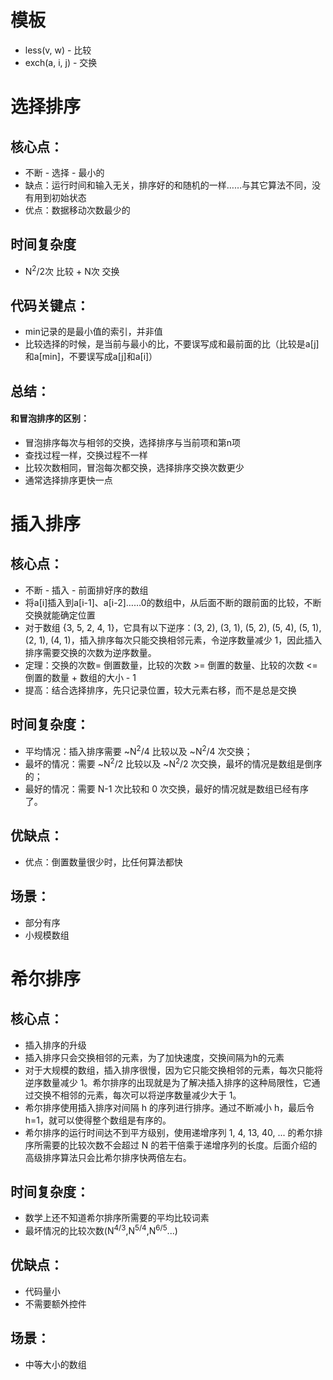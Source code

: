 # 模板

- less(v, w) - 比较
- exch(a, i, j) - 交换



# 选择排序

## 核心点：

- 不断 - 选择 - 最小的
- 缺点：运行时间和输入无关，排序好的和随机的一样……与其它算法不同，没有用到初始状态
- 优点：数据移动次数最少的

## 时间复杂度

- N<sup>2</sup>/2次 比较 + N次 交换

## 代码关键点：

- min记录的是最小值的索引，并非值
- 比较选择的时候，是当前与最小的比，不要误写成和最前面的比（比较是a[j]和a[min]，不要误写成a[j]和a[i]）

## 总结：

#### 和冒泡排序的区别：

- 冒泡排序每次与相邻的交换，选择排序与当前项和第n项
- 查找过程一样，交换过程不一样
- 比较次数相同，冒泡每次都交换，选择排序交换次数更少
- 通常选择排序更快一点





# 插入排序

## 核心点：

- 不断 - 插入 - 前面排好序的数组
- 将a[i]插入到a[i-1]、a[i-2]……0的数组中，从后面不断的跟前面的比较，不断交换就能确定位置
- 对于数组 {3, 5, 2, 4, 1}，它具有以下逆序：(3, 2), (3, 1), (5, 2), (5, 4), (5, 1), (2, 1), (4, 1)，插入排序每次只能交换相邻元素，令逆序数量减少 1，因此插入排序需要交换的次数为逆序数量。
- 定理：交换的次数= 倒置数量，比较的次数 >= 倒置的数量、比较的次数 <= 倒置的数量 + 数组的大小 - 1
- 提高：结合选择排序，先只记录位置，较大元素右移，而不是总是交换

## 时间复杂度：

- 平均情况：插入排序需要 \~N<sup>2</sup>/4 比较以及 \~N<sup>2</sup>/4 次交换；
- 最坏的情况：需要 \~N<sup>2</sup>/2 比较以及 \~N<sup>2</sup>/2 次交换，最坏的情况是数组是倒序的；
- 最好的情况：需要 N-1 次比较和 0 次交换，最好的情况就是数组已经有序了。

## 优缺点：

- 优点：倒置数量很少时，比任何算法都快

## 场景：

- 部分有序
- 小规模数组



# 希尔排序

## 核心点：

- 插入排序的升级
- 插入排序只会交换相邻的元素，为了加快速度，交换间隔为h的元素
- 对于大规模的数组，插入排序很慢，因为它只能交换相邻的元素，每次只能将逆序数量减少 1。希尔排序的出现就是为了解决插入排序的这种局限性，它通过交换不相邻的元素，每次可以将逆序数量减少大于 1。
- 希尔排序使用插入排序对间隔 h 的序列进行排序。通过不断减小 h，最后令 h=1，就可以使得整个数组是有序的。
- 希尔排序的运行时间达不到平方级别，使用递增序列 1, 4, 13, 40, ... 的希尔排序所需要的比较次数不会超过 N 的若干倍乘于递增序列的长度。后面介绍的高级排序算法只会比希尔排序快两倍左右。

## 时间复杂度：

- 数学上还不知道希尔排序所需要的平均比较词素
- 最坏情况的比较次数(N<sup>4/3</sup>,N<sup>5/4</sup>,N<sup>6/5</sup>...)

## 优缺点：

- 代码量小
- 不需要额外控件

## 场景：

- 中等大小的数组